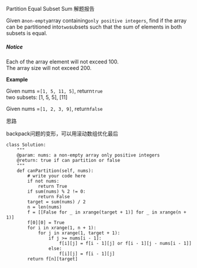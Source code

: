 Partition Equal Subset Sum 解题报告

Given a`non-empty`array containing`only positive integers`, find if the array can be partitioned into`two`subsets such that the sum of elements in both subsets is equal.

##### Notice

Each of the array element will not exceed 100.  
The array size will not exceed 200.

**Example**

Given nums =`[1, 5, 11, 5]`, return`true`  
two subsets: \[1, 5, 5\], \[11\]

Given nums =`[1, 2, 3, 9]`, return`false`

思路

backpack问题的变形，可以用滚动数组优化最后

```
class Solution:
    """
    @param: nums: a non-empty array only positive integers
    @return: true if can partition or false
    """
    def canPartition(self, nums):
        # write your code here
        if not nums:
            return True
        if sum(nums) % 2 != 0:
            return False
        target = sum(nums) / 2
        n = len(nums)
        f = [[False for _ in xrange(target + 1)] for _ in xrange(n + 1)]
        f[0][0] = True
        for i in xrange(1, n + 1):
            for j in xrange(1, target + 1):
                if j >= nums[i - 1]:
                    f[i][j] = f[i - 1][j] or f[i - 1][j - nums[i - 1]]
                else:
                    f[i][j] = f[i - 1][j]
        return f[n][target]

```



